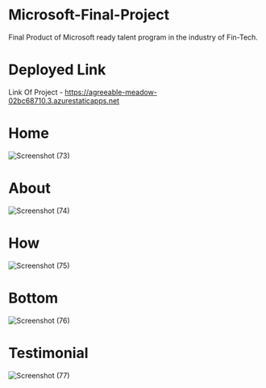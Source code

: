 # Microsoft-Final-Project
Final Product of Microsoft ready talent program in the industry of Fin-Tech.
# Deployed Link
Link Of Project - https://agreeable-meadow-02bc68710.3.azurestaticapps.net
# Home

![Screenshot (73)](https://github.com/Rahul30062/Microsoft-Final-Project/assets/91240408/50e6eea2-2527-4f3a-8418-bc44b1ddb5e6)

# About
![Screenshot (74)](https://github.com/Rahul30062/Microsoft-Final-Project/assets/91240408/5badfca0-1c79-4866-8a14-c6f72fa64609)

# How
![Screenshot (75)](https://github.com/Rahul30062/Microsoft-Final-Project/assets/91240408/39d5478a-b563-4b25-bd25-9037f3eaa62f)

# Bottom 
![Screenshot (76)](https://github.com/Rahul30062/Microsoft-Final-Project/assets/91240408/e5cee68b-2c14-4511-88cb-492e803aacb2)

# Testimonial
![Screenshot (77)](https://github.com/Rahul30062/Microsoft-Final-Project/assets/91240408/b0c27584-743c-4b2e-933d-88e818022a01)
